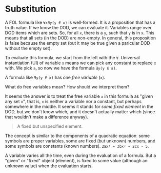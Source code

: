 # Substitution

A FOL formula like `∀x∃y(y ∈ x)` is well-formed. It is a proposition that has a truth value. If we know the DOD, we can evaluate it. Variables range over DOD items which are sets. So, for all `x`, there is a `y`, such that `y` is in `x`. This means that all sets (in the DOD) are non-empty. In general, this proposition is false because the empty set (but it may be true given a paricular DOD without the empty set).

To evaluate this formula, we start from the left with the `∀`. Universal instantiation (UI) of variable `x` means we can pick any constant to replace `x` with. We pick `a`, so now we have the formula `∃y(y ∈ a)`.

A formula like `∃y(y ∈ x)` has one *free variable* (`x`). 

What do free variables mean? 
How should we interpret them? 

It seems the answer is to treat the free variable `x` in this formula as "given any set `x`", that is, `x` is neither a variable nor a constant, but perhaps somewhere in the middle. It seems it stands for *some fixed element* in the DOD, but we don't know which, and it doesn't actually matter which (since that wouldn't make a difference anyway). 
>A fixed but unspecified element.

The concept is similar to the components of a quadratic equation: some symbols are proper variables, some are fixed (but unknown) numbers, and some symbols are constants (known numbers). `2ax³ + 3bx² + 2cx - 5`.


A variable varies all the time, even during the evaluation of a formula. But a "given" or "fixed" object (element), is fixed to some value (although an unknown value) when the evaluation starts.

